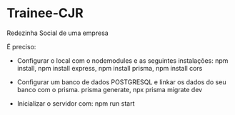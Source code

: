 # Trainee-CJR
Redezinha Social de uma empresa

É preciso:
- Configurar o local com o nodemodules e as seguintes instalações:
npm install,
npm install express,
npm install prisma,
npm install cors

- Configurar um banco de dados POSTGRESQL e linkar os dados do seu banco com o prisma.
prisma generate,
npx prisma migrate dev

- Inicializar o servidor com:
npm run start
